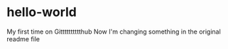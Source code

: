 # hello-world
My first time on Gitttttttttthub
Now I'm changing something in the original readme file
